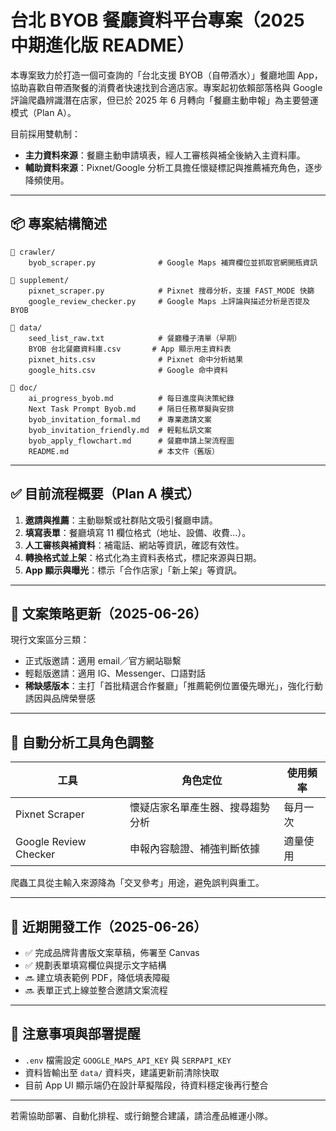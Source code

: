 # 台北 BYOB 餐廳資料平台專案（2025 中期進化版 README）

本專案致力於打造一個可查詢的「台北支援 BYOB（自帶酒水）」餐廳地圖 App，協助喜歡自帶酒聚餐的消費者快速找到合適店家。專案起初依賴部落格與 Google 評論爬蟲辨識潛在店家，但已於 2025 年 6 月轉向「餐廳主動申報」為主要營運模式（Plan A）。

目前採用雙軌制：

* **主力資料來源**：餐廳主動申請填表，經人工審核與補全後納入主資料庫。
* **輔助資料來源**：Pixnet/Google 分析工具擔任懷疑標記與推薦補充角色，逐步降頻使用。

---

## 📦 專案結構簡述

```
📁 crawler/
    byob_scraper.py              # Google Maps 補齊欄位並抓取官網開瓶資訊

📁 supplement/
    pixnet_scraper.py            # Pixnet 搜尋分析，支援 FAST_MODE 快篩
    google_review_checker.py     # Google Maps 上評論與描述分析是否提及 BYOB

📁 data/
    seed_list_raw.txt            # 餐廳種子清單（早期）
    BYOB 台北餐廳資料庫.csv       # App 顯示用主資料表
    pixnet_hits.csv              # Pixnet 命中分析結果
    google_hits.csv              # Google 命中資料

📁 doc/
    ai_progress_byob.md          # 每日進度與決策紀錄
    Next Task Prompt Byob.md     # 隔日任務草擬與安排
    byob_invitation_formal.md    # 專業邀請文案
    byob_invitation_friendly.md  # 輕鬆私訊文案
    byob_apply_flowchart.md      # 餐廳申請上架流程圖
    README.md                    # 本文件（舊版）
```

---

## ✅ 目前流程概要（Plan A 模式）

1. **邀請與推薦**：主動聯繫或社群貼文吸引餐廳申請。
2. **填寫表單**：餐廳填寫 11 欄位格式（地址、設備、收費...）。
3. **人工審核與補資料**：補電話、網站等資訊，確認有效性。
4. **轉換格式並上架**：格式化為主資料表格式，標記來源與日期。
5. **App 顯示與曝光**：標示「合作店家」「新上架」等資訊。

---

## 🧠 文案策略更新（2025-06-26）

現行文案區分三類：

* 正式版邀請：適用 email／官方網站聯繫
* 輕鬆版邀請：適用 IG、Messenger、口語對話
* **稀缺感版本**：主打「首批精選合作餐廳」「推薦範例位置優先曝光」，強化行動誘因與品牌榮譽感

---

## 🔄 自動分析工具角色調整

| 工具                    | 角色定位             | 使用頻率 |
| --------------------- | ---------------- | ---- |
| Pixnet Scraper        | 懷疑店家名單產生器、搜尋趨勢分析 | 每月一次 |
| Google Review Checker | 申報內容驗證、補強判斷依據    | 適量使用 |

爬蟲工具從主輸入來源降為「交叉參考」用途，避免誤判與重工。

---

## 🔧 近期開發工作（2025-06-26）

* ✅ 完成品牌背書版文案草稿，佈署至 Canvas
* ✅ 規劃表單填寫欄位與提示文字結構
* 🔜 建立填表範例 PDF，降低填表障礙
* 🔜 表單正式上線並整合邀請文案流程

---

## 📌 注意事項與部署提醒

* `.env` 檔需設定 `GOOGLE_MAPS_API_KEY` 與 `SERPAPI_KEY`
* 資料皆輸出至 `data/` 資料夾，建議更新前清除快取
* 目前 App UI 顯示端仍在設計草擬階段，待資料穩定後再行整合

---

若需協助部署、自動化排程、或行銷整合建議，請洽產品維運小隊。

